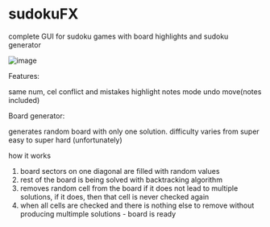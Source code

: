 # sudokuFX

complete GUI for sudoku games with board highlights and sudoku generator

![image](https://user-images.githubusercontent.com/53341064/149345148-18a55942-8313-47cf-a6f3-44532d5b3ea8.png)


Features:

  same num, cel conflict and mistakes highlight
  notes mode
  undo move(notes included) 


Board generator:

generates random board with only one solution. difficulty varies from super easy to super hard (unfortunately)

how it works
1. board sectors on one diagonal are filled with random values
2. rest of the board is being solved with backtracking algorithm
3. removes random cell from the board if it does not lead to multiple solutions, if it does, then that cell is never checked again
4. when all cells are checked and there is nothing else to remove without producing multimple solutions - board is ready




